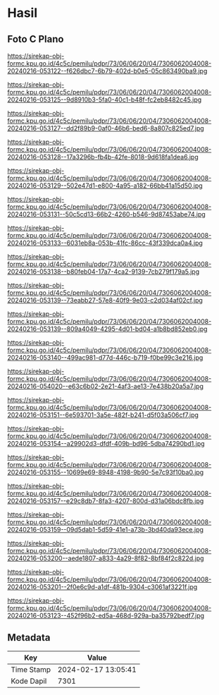 # Hasil

## Foto C Plano

https://sirekap-obj-formc.kpu.go.id/4c5c/pemilu/pdpr/73/06/06/20/04/7306062004008-20240216-053122--f626dbc7-6b79-402d-b0e5-05c863490ba9.jpg

https://sirekap-obj-formc.kpu.go.id/4c5c/pemilu/pdpr/73/06/06/20/04/7306062004008-20240216-053125--9d8910b3-5fa0-40c1-b48f-fc2eb8482c45.jpg

https://sirekap-obj-formc.kpu.go.id/4c5c/pemilu/pdpr/73/06/06/20/04/7306062004008-20240216-053127--dd2f89b9-0af0-46b6-bed6-8a807c825ed7.jpg

https://sirekap-obj-formc.kpu.go.id/4c5c/pemilu/pdpr/73/06/06/20/04/7306062004008-20240216-053128--17a3296b-fb4b-42fe-8018-9d618fa1dea6.jpg

https://sirekap-obj-formc.kpu.go.id/4c5c/pemilu/pdpr/73/06/06/20/04/7306062004008-20240216-053129--502e47d1-e800-4a95-a182-66bb41a15d50.jpg

https://sirekap-obj-formc.kpu.go.id/4c5c/pemilu/pdpr/73/06/06/20/04/7306062004008-20240216-053131--50c5cd13-66b2-4260-b546-9d87453abe74.jpg

https://sirekap-obj-formc.kpu.go.id/4c5c/pemilu/pdpr/73/06/06/20/04/7306062004008-20240216-053133--6031eb8a-053b-41fc-86cc-43f339dca0a4.jpg

https://sirekap-obj-formc.kpu.go.id/4c5c/pemilu/pdpr/73/06/06/20/04/7306062004008-20240216-053138--b80feb04-17a7-4ca2-9139-7cb279f179a5.jpg

https://sirekap-obj-formc.kpu.go.id/4c5c/pemilu/pdpr/73/06/06/20/04/7306062004008-20240216-053139--73eabb27-57e8-40f9-9e03-c2d034af02cf.jpg

https://sirekap-obj-formc.kpu.go.id/4c5c/pemilu/pdpr/73/06/06/20/04/7306062004008-20240216-053139--809a4049-4295-4d01-bd04-a1b8bd852eb0.jpg

https://sirekap-obj-formc.kpu.go.id/4c5c/pemilu/pdpr/73/06/06/20/04/7306062004008-20240216-053140--499ac981-d77d-446c-b719-f0be99c3e216.jpg

https://sirekap-obj-formc.kpu.go.id/4c5c/pemilu/pdpr/73/06/06/20/04/7306062004008-20240216-054020--e63c6b02-2e21-4af3-ae13-7e438b20a5a7.jpg

https://sirekap-obj-formc.kpu.go.id/4c5c/pemilu/pdpr/73/06/06/20/04/7306062004008-20240216-053151--6e593701-3a5e-482f-b241-d5f03a506cf7.jpg

https://sirekap-obj-formc.kpu.go.id/4c5c/pemilu/pdpr/73/06/06/20/04/7306062004008-20240216-053154--a29902d3-dfdf-409b-bd96-5dba74290bd1.jpg

https://sirekap-obj-formc.kpu.go.id/4c5c/pemilu/pdpr/73/06/06/20/04/7306062004008-20240216-053155--10699e69-8948-4198-9b90-5e7c93f10ba0.jpg

https://sirekap-obj-formc.kpu.go.id/4c5c/pemilu/pdpr/73/06/06/20/04/7306062004008-20240216-053157--e29c8db7-8fa3-4207-800d-d31a06bdc8fb.jpg

https://sirekap-obj-formc.kpu.go.id/4c5c/pemilu/pdpr/73/06/06/20/04/7306062004008-20240216-053159--09d5dab1-5d59-41e1-a73b-3bd40da93ece.jpg

https://sirekap-obj-formc.kpu.go.id/4c5c/pemilu/pdpr/73/06/06/20/04/7306062004008-20240216-053200--aede1807-a833-4a29-8f82-8bf84f2c822d.jpg

https://sirekap-obj-formc.kpu.go.id/4c5c/pemilu/pdpr/73/06/06/20/04/7306062004008-20240216-053201--2f0e6c9d-a1df-481b-9304-c3061af3221f.jpg

https://sirekap-obj-formc.kpu.go.id/4c5c/pemilu/pdpr/73/06/06/20/04/7306062004008-20240216-053123--452f96b2-ed5a-468d-929a-ba35792bedf7.jpg


## Metadata

| Key        | Value               |
| ---------- | ------------------- |
| Time Stamp | 2024-02-17 13:05:41 |
| Kode Dapil | 7301                |



